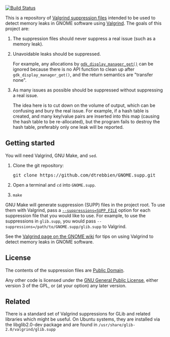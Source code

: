 [![Build Status](https://travis-ci.org/dtrebbien/GNOME.supp.svg?branch=master)](https://travis-ci.org/dtrebbien/GNOME.supp)

This is a repository of [Valgrind suppression files](http://valgrind.org/docs/manual/manual-core.html#manual-core.suppress) intended to be used to detect memory leaks in GNOME software using [Valgrind](http://valgrind.org). The goals of this project are:

 1. The suppression files should never suppress a real issue (such as a memory leak).
 2. Unavoidable leaks should be suppressed.

    For example, any allocations by [`gdk_display_manager_get()`](https://developer.gnome.org/gdk3/stable/GdkDisplayManager.html#gdk-display-manager-get) can be ignored because there is no API function to clean up after `gdk_display_manager_get()`, and the return semantics are "transfer none".

 3. As many issues as possible should be suppressed without suppressing a real issue.

    The idea here is to cut down on the volume of output, which can be confusing and bury the real issue. For example, if a hash table is created, and many key/value pairs are inserted into this map (causing the hash table to be re-allocated), but the program fails to destroy the hash table, preferably only one leak will be reported.

## Getting started

You will need Valgrind, GNU Make, and `sed`.

 1. Clone the git repository:

    <pre>
    git clone https://github.com/dtrebbien/GNOME.supp.git
    </pre>

 2. Open a terminal and `cd` into `GNOME.supp`.
 3. `make`

GNU Make will generate suppression (SUPP) files in the project root. To use them with Valgrind, pass a [`--suppressions=SUPP_FILE`](http://valgrind.org/docs/manual/manual-core.html#opt.suppressions) option for each suppression file that you would like to use. For example, to use the suppressions in `glib.supp`, you would pass `--suppressions=/path/to/GNOME.supp/glib.supp` to Valgrind.

See the [Valgrind page on the GNOME wiki](https://wiki.gnome.org/Valgrind) for tips on using Valgrind to detect memory leaks in GNOME software.

## License
The contents of the suppression files are [Public Domain](https://creativecommons.org/publicdomain/zero/1.0/legalcode).

Any other code is licensed under the [GNU General Public License](http://www.gnu.org/licenses/gpl.html), either version 3 of the GPL, or (at your option) any later version.

## Related
There is a standard set of Valgrind suppressions for GLib and related libraries which might be useful. On Ubuntu systems, they are installed via the libglib2.0-dev package and are found in `/usr/share/glib-2.0/valgrind/glib.supp`
